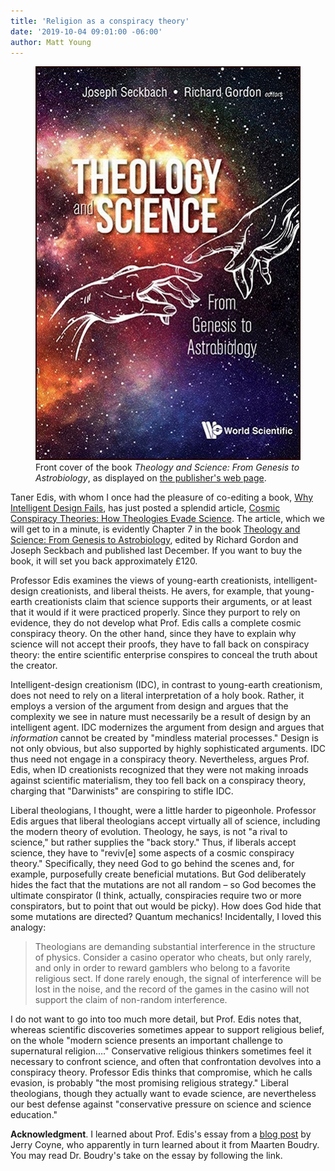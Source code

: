 ```yaml
---
title: 'Religion as a conspiracy theory'
date: '2019-10-04 09:01:00 -06:00'
author: Matt Young
---
```

<figure>
<img src="/uploads/2019/Edis_Conspiracy_Theories_Cover.jpg" alt="Book cover"/>
<figcaption>Front cover of the book <i>Theology and Science: From Genesis to Astrobiology</i>, as displayed on <a href="https://www.amazon.co.uk/Theology-Science-Genesis-Astrobiology-General/dp/9813235039">the publisher's web page</a>.
</figcaption>
</figure>

Taner Edis, with whom I once had the pleasure of co-editing a book, <a href="https://www.amazon.com/Why-Intelligent-Design-Fails-Creationism/dp/081353433X">Why Intelligent Design Fails</a>, has just posted a splendid article, <a href="https://www.researchgate.net/publication/329780971_Cosmic_Conspiracy_Theories_How_Theologies_Evade_Science_From_Genesis_to_Astrobiology">Cosmic Conspiracy Theories: How Theologies Evade Science</a>. The article, which we will get to in a minute, is evidently Chapter 7 in the book <a href="https://www.worldscientific.com/worldscibooks/10.1142/10851">Theology and Science: From Genesis to Astrobiology</a>, edited by Richard Gordon and Joseph Seckbach and published last December.  If you want to buy the book, it will set you back approximately £120. 

Professor Edis examines the views of young-earth creationists, intelligent-design creationists, and liberal theists. He avers, for example, that young-earth creationists claim that science supports their arguments, or at least that it would if it were practiced properly. Since they purport to rely on evidence, they do not develop what Prof. Edis calls a complete cosmic conspiracy theory. On the other hand, since they have to explain why science will not accept their proofs, they have to fall back on conspiracy theory: the entire scientific enterprise conspires to conceal the truth about the creator.

<!--more-->

Intelligent-design creationism (IDC), in contrast to young-earth creationism, does not need to rely on a literal interpretation of a holy book. Rather, it employs a version of the argument from design and argues that the complexity we see in nature must necessarily be a result of design by an intelligent agent. IDC modernizes the argument from design and argues that <i>information</i> cannot be created by "mindless material processes." Design is not only obvious, but also supported by highly sophisticated arguments. IDC thus need not engage in a conspiracy theory. Nevertheless, argues Prof. Edis, when ID creationists recognized that they were not making inroads against scientific materialism, they too fell back on a conspiracy theory, charging that "Darwinists" are conspiring to stifle IDC.

Liberal theologians, I thought, were a little harder to pigeonhole. Professor Edis argues that liberal theologians accept virtually all of science, including the modern theory of evolution. Theology, he says, is not "a rival to science," but rather supplies the "back story." Thus, if liberals accept science, they have to "reviv[e] some aspects of a cosmic conspiracy theory." Specifically, they need God to go behind the scenes and, for example, purposefully create beneficial mutations. But God deliberately hides the fact that the mutations are not all random – so God becomes the ultimate conspirator (I think, actually, conspiracies require two or more conspirators, but to point that out would be picky). How does God hide that some mutations are directed? Quantum mechanics! Incidentally, I loved this analogy:
<blockquote>Theologians are demanding substantial interference in the structure of physics. Consider a casino operator who cheats, but only rarely, and only in order to reward gamblers who belong to a favorite religious sect. If done rarely enough, the signal of interference will be lost in the noise, and the record of the games in the casino will not support the claim of non-random interference. </blockquote>

I do not want to go into too much more detail, but Prof. Edis notes that, whereas scientific discoveries sometimes appear to support religious belief, on the whole "modern science presents an important challenge to supernatural religion…." Conservative religious thinkers sometimes feel it necessary to confront science, and often that confrontation devolves into a conspiracy theory. Professor Edis thinks that compromise, which he calls evasion, is probably "the most promising religious strategy." Liberal theologians, though they actually want to evade science, are nevertheless our best defense against "conservative pressure on science and science education."


<strong>Acknowledgment</strong>. I learned about Prof. Edis's essay from a <a href="https://whyevolutionistrue.wordpress.com/2019/10/02/why-theological-challenges-to-science-resemble-conspiracy-theories/">blog post</a> by Jerry Coyne, who apparently in turn learned about it from Maarten Boudry. You may read Dr. Boudry's take on the essay by following the link.







